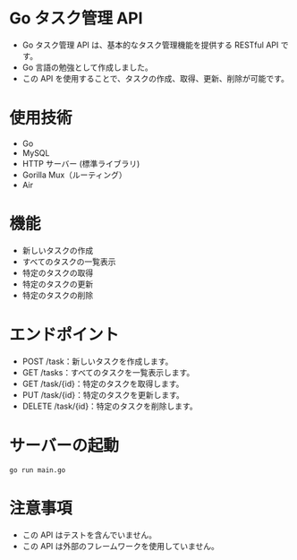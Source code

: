 # Go タスク管理 API

- Go タスク管理 API は、基本的なタスク管理機能を提供する RESTful API です。
- Go 言語の勉強として作成しました。
- この API を使用することで、タスクの作成、取得、更新、削除が可能です。

# 使用技術

- Go
- MySQL
- HTTP サーバー (標準ライブラリ)
- Gorilla Mux（ルーティング）
- Air

# 機能

- 新しいタスクの作成
- すべてのタスクの一覧表示
- 特定のタスクの取得
- 特定のタスクの更新
- 特定のタスクの削除

# エンドポイント

- POST /task：新しいタスクを作成します。
- GET /tasks：すべてのタスクを一覧表示します。
- GET /task/{id}：特定のタスクを取得します。
- PUT /task/{id}：特定のタスクを更新します。
- DELETE /task/{id}：特定のタスクを削除します。

# サーバーの起動

```
go run main.go
```

# 注意事項

- この API はテストを含んでいません。
- この API は外部のフレームワークを使用していません。
